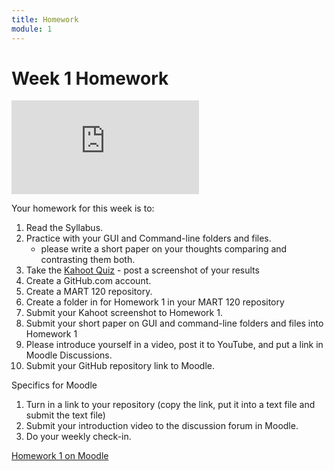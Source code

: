 ```yaml
---
title: Homework
module: 1
---
```


# Week 1 Homework

<!-- rebuild video -->
<div class="embed-responsive embed-responsive-16by9"><iframe class="embed-responsive-item" src="https://www.youtube.com/embed/XzASBA6ZSKE" frameborder="0" allowfullscreen></iframe></div>

Your homework for this week is to:

<!-- make the kahoot a challenge -->

1. Read the Syllabus.
2. Practice with your GUI and Command-line folders and files.
    - please write a short paper on your thoughts comparing and contrasting them both.
3. Take the [Kahoot Quiz](https://create.kahoot.it/share/mart-120-week-1/04b11f79-4372-47a8-96f3-36270a12e1c5) - post a screenshot of your results 
4. Create a GitHub.com account.
5. Create a MART 120 repository.
6. Create a folder in for Homework 1 in your MART 120 repository
7. Submit your Kahoot screenshot to Homework 1.
8. Submit your short paper on GUI and command-line folders and files into Homework 1
9. Please introduce yourself in a video, post it to YouTube, and put a link in Moodle Discussions.
10. Submit your GitHub repository link to Moodle.

Specifics for Moodle

1. Turn in a link to your repository (copy the link, put it into a text file and submit the text file)
2. Submit your introduction video to the discussion forum in Moodle.
3. Do your weekly check-in.

[Homework 1 on Moodle](https://moodle.umt.edu/mod/assign/view.php?id=1314517)